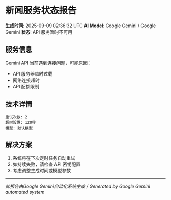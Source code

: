# 新闻服务状态报告

**生成时间**: 2025-09-09 02:36:32 UTC
**AI Model**: Google Gemini / Google Gemini
**状态**: API 服务暂时不可用

## 服务信息

Gemini API 当前遇到连接问题，可能原因：
- API 服务器临时过载
- 网络连接超时
- API 配额限制

## 技术详情

```
重试次数: 2
超时设置: 120秒
模型: 默认模型
```

## 解决方案

1. 系统将在下次定时任务自动重试
2. 如持续失败，请检查 API 密钥配置
3. 考虑调整生成时间或模型参数

---
*此报告由Google Gemini自动化系统生成 / Generated by Google Gemini automated system*
